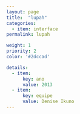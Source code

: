 ```yaml
---
layout: page
title:  "lupah"
categories:
  - item: interface
permalink: lupah

weight: 1
priority: 2
color: '#2dccad'

details:
  - item:
      key: ano
      value: 2013
  - item:
      key: equipe
      value: Denise Ikuno
---
```

